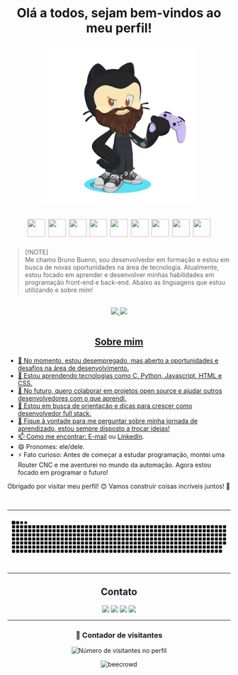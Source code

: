<h1 align="center">

  Olá a todos, sejam bem-vindos ao meu perfil!
  
  <img loading="lazy" src="https://github.com/Brunobigo/Brunobigo/blob/main/octocat-1732975070955.png" alt="beecrowd" title="beecrowd" width="350"> </br>

  <img loading="lazy" src="https://cdn.jsdelivr.net/gh/devicons/devicon@latest/icons/c/c-plain.svg" width="40" height="40"/>
  <img loading="lazy" src="https://cdn.jsdelivr.net/gh/devicons/devicon@latest/icons/python/python-original.svg" width="40" height="40"/>    
  <img loading="lazy" src="https://cdn.jsdelivr.net/gh/devicons/devicon@latest/icons/javascript/javascript-plain.svg" width="40" height="40"/>  
  <img loading="lazy" src="https://cdn.jsdelivr.net/gh/devicons/devicon@latest/icons/html5/html5-plain.svg" width="40" height="40"/>
  <img loading="lazy" src="https://cdn.jsdelivr.net/gh/devicons/devicon@latest/icons/css3/css3-plain.svg" width="40" height="40"/>
  <img loading="lazy" src="https://cdn.jsdelivr.net/gh/devicons/devicon@latest/icons/nodejs/nodejs-plain.svg" width="40" height="40"/>
  <img loading="lazy" src="https://cdn.jsdelivr.net/gh/devicons/devicon@latest/icons/vscode/vscode-original.svg" width="40" height="40"/>
  <img loading="lazy" src="https://cdn.jsdelivr.net/gh/devicons/devicon@latest/icons/github/github-original.svg" width="40" height="40"/>
  <img loading="lazy" src="https://cdn.jsdelivr.net/gh/devicons/devicon/icons/git/git-original.svg" width="40" height="40"/>
  
</h1>

> [!NOTE]\
> Me chamo Bruno Bueno, sou desenvolvedor em formação e estou em busca de novas oportunidades na área de tecnologia. Atualmente, estou focado em aprender e desenvolver minhas habilidades em programação front-end e back-end. Abaixo as linguagens que estou utilizando e sobre mim!

</br>

<div align="center">
  
  <a href="https://github.com/Brunobigo">
  <img loading="lazy" height="180em" src="https://github-readme-stats.vercel.app/api/top-langs/?username=Brunobigo&locale=pt-br&layout=compact&langs_count=7&theme=dark"/>
  <img loading="lazy" height="180em" src="https://github-readme-stats.vercel.app/api?username=Brunobigo&locale=pt-br&show_icons=true&theme=dark&include_all_commits=false&count_private=true"/>
  
</div>

</br>

<h2 align="center">

  Sobre mim
  
</h2>

- 🔭 No momento, estou desempregado, mas aberto a oportunidades e desafios na área de desenvolvimento.  
- 🌱 Estou aprendendo tecnologias como C, Python, Javascript, HTML e CSS.  
- 👯 No futuro, quero colaborar em projetos open source e ajudar outros desenvolvedores com o que aprendi.  
- 🤔 Estou em busca de orientação e dicas para crescer como desenvolvedor full stack.  
- 💬 Fique à vontade para me perguntar sobre minha jornada de aprendizado, estou sempre disposto a trocar ideias!  
- 📫 Como me encontrar: [E-mail](mailto:contato@intratechinfo@gmail.com) ou [LinkedIn](https://www.linkedin.com/in/bruno-bigo-bueno/).  
- 😄 Pronomes: ele/dele.  
- ⚡ Fato curioso: Antes de começar a estudar programação, montei uma Router CNC e me aventurei no mundo da automação. Agora estou focado em programar o futuro!  

Obrigado por visitar meu perfil! 😊 Vamos construir coisas incríveis juntos! 🚀

</br>

---

<div align="center">

  ![Snake animation](https://github.com/Brunobigo/Brunobigo/blob/output/github-contribution-grid-snake-dark.svg)
  
</div>

---

<h2 align="center">
  Contato
</h2>

<div align="center">
  
  <a href="https://wa.me/5551981730137" target="_blank"><img loading="lazy" src="https://img.shields.io/badge/Whatsapp%20-%2B5551981730137-white?style=flat-square&logo=whatsapp&logoColor=white&labelColor=%2325D366&color=%2325D366" target="_blank"></a>
  <a href="https://www.instagram.com/brunointrat/" target="_blank"><img loading="lazy" src="https://img.shields.io/badge/Instagram-white?style=flat-square&logo=instagram&logoColor=white&labelColor=%23E4405F&color=%23E4405F" target="_blank"></a>
  <a href = "mailto:contato@intratechinfo@gmail.com"><img loading="lazy" src="https://img.shields.io/badge/Gmail-white?style=flat-square&logo=gmail&logoColor=white&labelColor=%23EA4335&color=%23EA4335" target="_blank"></a>
  <a href="https://www.linkedin.com/in/bruno-bigo-bueno/" target="_blank"><img loading="lazy" src="https://img.shields.io/badge/LinkedIn-white?style=flat-square&logo=linkedin&logoColor=white&labelColor=%230A66C2&color=%230A66C2" target="_blank"></a>

</div>

---

<div align="center">
  <h3><b>📍 Contador de visitantes</b></h3>
</div>

<p align="center">
  <img
    src="https://profile-counter.glitch.me/Brunobigo/count.svg"
    alt="Número de visitantes no perfil"
  />
</p>

<div align="center">
  
  <img loading="lazy" src="https://tenor.com/pt-BR/view/dog-hacker-pupper-hacker-pupper-corgi-gif-17954808.gif" alt="beecrowd" title="beecrowd" width="350">
  
</div>

<!--
**Brunobigo/Brunobigo** is a ✨ _special_ ✨ repository because its `README.md` (this file) appears on your GitHub profile.

Here are some ideas to get you started:

- 🔭 I’m currently working on ...
- 🌱 I’m currently learning ...
- 👯 I’m looking to collaborate on ...
- 🤔 I’m looking for help with ...
- 💬 Ask me about ...
- 📫 How to reach me: ...
- 😄 Pronouns: ...
- ⚡ Fun fact: ...
-->
